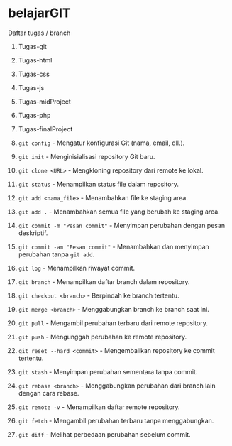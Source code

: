 # belajarGIT

Daftar tugas / branch
1. Tugas-git
2. Tugas-html
3. Tugas-css
4. Tugas-js
5. Tugas-midProject
6. Tugas-php
7. Tugas-finalProject

1. `git config` - Mengatur konfigurasi Git (nama, email, dll.).
2. `git init` - Menginisialisasi repository Git baru.
3. `git clone <URL>` - Mengkloning repository dari remote ke lokal.
4. `git status` - Menampilkan status file dalam repository.
5. `git add <nama_file>` - Menambahkan file ke staging area.
6. `git add .` - Menambahkan semua file yang berubah ke staging area.
7. `git commit -m "Pesan commit"` - Menyimpan perubahan dengan pesan deskriptif.
8. `git commit -am "Pesan commit"` - Menambahkan dan menyimpan perubahan tanpa `git add`.
9. `git log` - Menampilkan riwayat commit.
10. `git branch` - Menampilkan daftar branch dalam repository.
11. `git checkout <branch>` - Berpindah ke branch tertentu.
12. `git merge <branch>` - Menggabungkan branch ke branch saat ini.
13. `git pull` - Mengambil perubahan terbaru dari remote repository.
14. `git push` - Mengunggah perubahan ke remote repository.
15. `git reset --hard <commit>` - Mengembalikan repository ke commit tertentu.
16. `git stash` - Menyimpan perubahan sementara tanpa commit.
17. `git rebase <branch>` - Menggabungkan perubahan dari branch lain dengan cara rebase.
18. `git remote -v` - Menampilkan daftar remote repository.
19. `git fetch` - Mengambil perubahan terbaru tanpa menggabungkan.
20. `git diff` - Melihat perbedaan perubahan sebelum commit.

